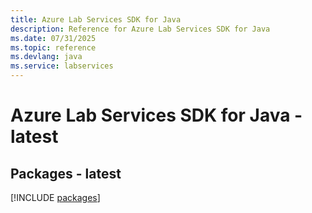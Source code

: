 ```yaml
---
title: Azure Lab Services SDK for Java
description: Reference for Azure Lab Services SDK for Java
ms.date: 07/31/2025
ms.topic: reference
ms.devlang: java
ms.service: labservices
---
```

# Azure Lab Services SDK for Java - latest
## Packages - latest
[!INCLUDE [packages](lab-services-index.md)]